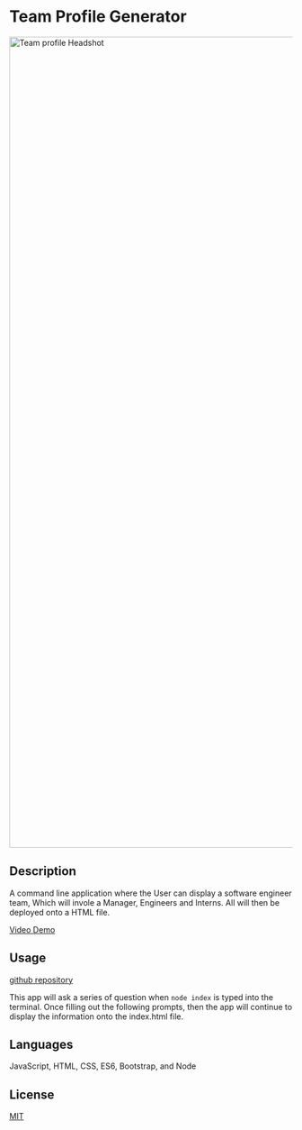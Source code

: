 # Team Profile Generator

<img width="1440" alt="Team profile Headshot" src="https://user-images.githubusercontent.com/102159748/191377423-a8fb4cdb-c3b1-4ea5-8cf9-085346046cfa.png">



## Description
A command line application where the User can display a software engineer team, Which will invole a Manager, Engineers and Interns. All will then be deployed onto a HTML file. 

[Video Demo](https://drive.google.com/file/d/1Ci1x-3jFZMk0Gu6bA-GLNCBD9MFyGHn/view)

## Usage
  [github repository](https://github.com/graydevon/Team-Profile-Generator)

This app will ask a series of question when `node index` is typed into the terminal. Once filling out the following prompts, then the app will continue to display the information onto the index.html file.

 ## Languages
  JavaScript,  HTML,  CSS,  ES6,  Bootstrap,  and Node

  
  ## License 
  [MIT](https://choosealicense.com/licenses/mit/) 

